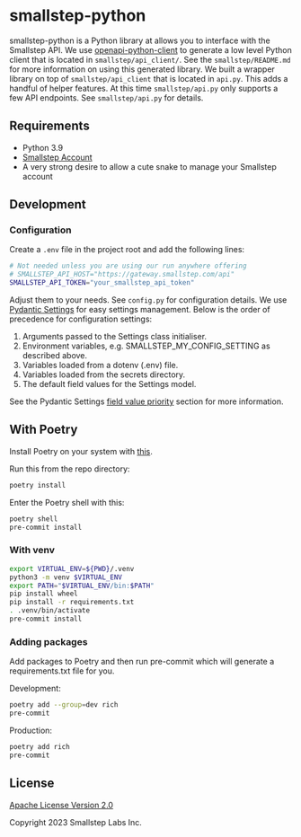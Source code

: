 # smallstep-python

smallstep-python is a Python library at allows you to interface with the Smallstep API. We use [openapi-python-client](https://github.com/openapi-generators/openapi-python-client) to generate a low level Python client that is located in `smallstep/api_client/`. See the `smallstep/README.md` for more information on using this generated library. We built a wrapper library on top of `smallstep/api_client` that is located in `api.py`. This adds a handful of helper features. At this time `smallstep/api.py` only supports a few API endpoints. See `smallstep/api.py` for details.

## Requirements

* Python 3.9
* [Smallstep Account](https://smallstep.com/signup)
* A very strong desire to allow a cute snake to manage your Smallstep account

## Development

### Configuration

Create a `.env` file in the project root and add the following lines:

```bash
# Not needed unless you are using our run anywhere offering
# SMALLSTEP_API_HOST="https://gateway.smallstep.com/api"
SMALLSTEP_API_TOKEN="your_smallstep_api_token"
```

Adjust them to your needs. See `config.py` for configuration details. We use [Pydantic Settings](https://docs.pydantic.dev/latest/concepts/pydantic_settings/) for easy settings management. Below is the order of precedence for configuration settings:

1. Arguments passed to the Settings class initialiser.
1. Environment variables, e.g. SMALLSTEP_MY_CONFIG_SETTING as described above.
1. Variables loaded from a dotenv (.env) file.
1. Variables loaded from the secrets directory.
1. The default field values for the Settings model.

See the Pydantic Settings [field value priority](https://docs.pydantic.dev/latest/concepts/pydantic_settings/#field-value-priority) section for more information.

## With Poetry

Install Poetry on your system with [this](https://python-poetry.org/docs/#installation).

Run this from the repo directory:

```bash
poetry install
```

Enter the Poetry shell with this:

```bash
poetry shell
pre-commit install
```

### With venv

```bash
export VIRTUAL_ENV=${PWD}/.venv
python3 -m venv $VIRTUAL_ENV
export PATH="$VIRTUAL_ENV/bin:$PATH"
pip install wheel
pip install -r requirements.txt
. .venv/bin/activate
pre-commit install
```

### Adding packages

Add packages to Poetry and then run pre-commit which will generate a requirements.txt file for you.

Development:

```bash
poetry add --group=dev rich
pre-commit
```

Production:

```bash
poetry add rich
pre-commit
```

## License

[Apache License Version 2.0](http://www.apache.org/licenses/LICENSE-2.0)

Copyright 2023 Smallstep Labs Inc.
